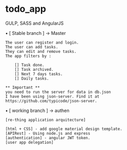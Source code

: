 # todo_app
GULP, SASS and AngularJS 

• [ Stable branch ] -> Master
	

	The user can register and login.
	The user can add tasks.
	They can edit and remove tasks.
	The app filters by :

		[] Task done.
		[] Task archived.
		[] Next 7 days tasks.
		[] Daily tasks.
		
	** Important ** 
	you need to run the server for data in db.json
	I have been using json-server. Find it at https://github.com/typicode/json-server.

• [ working branch ] -> authen

	[re-thing application arquitecture]

	[html + CSS] - add google material design template.
	[APIRest] - Using node.js and express
	[authentication] - angular JWT token.
	[user app delegation]
